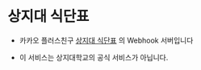 # 상지대 식단표

- 카카오 플러스친구 [상지대 식단표](http://pf.kakao.com/_xbkxdyT) 의 Webhook 서버입니다

- 이 서비스는 상지대학교의 공식 서비스가 아닙니다.
